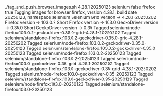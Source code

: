 ./tag_and_push_browser_images.sh 4.28.1 20250123 selenium false firefox true
Tagging images for browser firefox, version 4.28.1, build date 20250123, namespace selenium
Selenium Grid version -> 4.28.1-20250202
Firefox version -> 103.0.2
Short Firefox version -> 103.0
GeckoDriver version -> 0.35.0
Short GeckoDriver version -> 0.35
Tagged selenium/node-firefox:103.0.2-geckodriver-0.35.0-grid-4.28.1-20250202
Tagged selenium/standalone-firefox:103.0.2-geckodriver-0.35.0-grid-4.28.1-20250202
Tagged selenium/node-firefox:103.0.2-geckodriver-0.35.0-20250123
Tagged selenium/standalone-firefox:103.0.2-geckodriver-0.35.0-20250123
Tagged selenium/node-firefox:103.0.2-20250123
Tagged selenium/standalone-firefox:103.0.2-20250123
Tagged selenium/node-firefox:103.0-geckodriver-0.35-grid-4.28.1-20250202
Tagged selenium/standalone-firefox:103.0-geckodriver-0.35-grid-4.28.1-20250202
Tagged selenium/node-firefox:103.0-geckodriver-0.35-20250123
Tagged selenium/standalone-firefox:103.0-geckodriver-0.35-20250123
Tagged selenium/node-firefox:103.0-20250123
Tagged selenium/standalone-firefox:103.0-20250123

